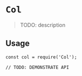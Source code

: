 # `Col`

> TODO: description

## Usage

```
const col = require('Col');

// TODO: DEMONSTRATE API
```

